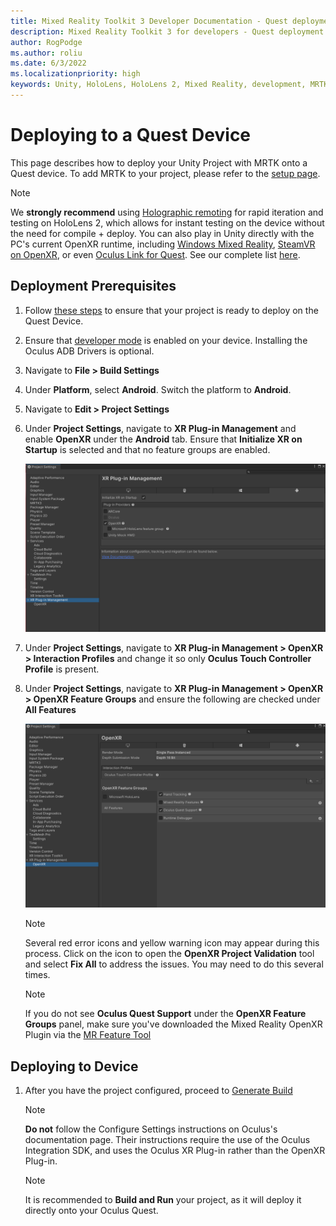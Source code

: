 ```yaml
---
title: Mixed Reality Toolkit 3 Developer Documentation - Quest deployment
description: Mixed Reality Toolkit 3 for developers - Quest deployment.
author: RogPodge
ms.author: roliu
ms.date: 6/3/2022
ms.localizationpriority: high
keywords: Unity, HoloLens, HoloLens 2, Mixed Reality, development, MRTK3, Quest, Deployment
---
```


# Deploying to a Quest Device

This page describes how to deploy your Unity Project with MRTK onto a Quest device. To add MRTK to your project, please refer to the [setup page](../setup.md).

>[!NOTE] 
>We **strongly recommend** using [Holographic remoting](/mixed-reality/develop/unity/preview-and-debug-your-app) for rapid iteration and testing on HoloLens 2, which allows for instant testing on the device without the need for compile + deploy. You can also play in Unity directly with the PC's current OpenXR runtime, including [Windows Mixed Reality](https://www.microsoft.com/p/openxr-tools-for-windows-mixed-reality/9n5cvvl23qbt), [SteamVR on OpenXR](https://www.steamvr.com/), or even [Oculus Link for Quest](https://support.oculus.com/airlink). See our complete list [here](../debugging-and-testing.md).

## Deployment Prerequisites

1. Follow [these steps](https://developer.oculus.com/documentation/unity/book-unity-gsg/) to ensure that your project is ready to deploy on the Quest Device.

1. Ensure that [developer mode](https://developer.oculus.com/documentation/native/android/mobile-device-setup/) is enabled on your device. Installing the Oculus ADB Drivers is optional.

1. Navigate to **File > Build Settings** 

1. Under **Platform**, select **Android**. Switch the platform to **Android**.

1. Navigate to **Edit > Project Settings**

1. Under **Project Settings**, navigate to **XR Plug-in Management** and enable **OpenXR** under the **Android** tab. Ensure that **Initialize XR on Startup** is selected and that no feature groups are enabled.

    ![Oculus XR Plug-in Management window](../images/oculus-xr-plug-in-management.png)

1. Under **Project Settings**, navigate to **XR Plug-in Management > OpenXR > Interaction Profiles** and change it so only **Oculus Touch Controller Profile** is present. 

1. Under **Project Settings**, navigate to **XR Plug-in Management > OpenXR > OpenXR Feature Groups** and ensure the following are checked under **All Features**

    ![Oculus OpenXR](../images/oculus-openxr.png)

    >[!NOTE] 
    >Several red error icons and yellow warning icon may appear during this process. Click on the icon to open the **OpenXR Project Validation** tool and select **Fix All** to address the issues. You may need to do this several times.

    >[!NOTE] 
    >If you do not see **Oculus Quest Support** under the **OpenXR Feature Groups** panel, make sure you've downloaded the Mixed Reality OpenXR Plugin via the [MR Feature Tool](/mixed-reality/develop/unity/welcome-to-mr-feature-tool)

## Deploying to Device

1. After you have the project configured, proceed to [Generate Build](https://developer.oculus.com/documentation/unity/unity-build/#generate-build)

    >[!NOTE] 
    >**Do not** follow the Configure Settings instructions on Oculus's documentation page. Their instructions require the use of the Oculus Integration SDK, and uses the Oculus XR Plug-in rather than the OpenXR Plug-in.

    >[!NOTE] 
    >It is recommended to **Build and Run** your project, as it will deploy it directly onto your Oculus Quest.
